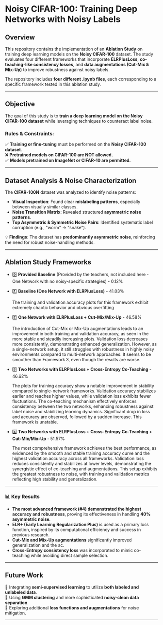 # **Noisy CIFAR-100: Training Deep Networks with Noisy Labels**

## **Overview**
This repository contains the implementation of an **Ablation Study** on training deep learning models on the **Noisy CIFAR-100** dataset. The study evaluates four different frameworks that incorporate **ELRPlusLoss**, **co-teaching-like consistency losses**, and **data augmentations (Cut-Mix & Mix-Up)** to improve robustness against noisy labels.

The repository includes **four different .ipynb files**, each corresponding to a specific framework tested in this ablation study.

---

## **Objective**
The goal of this study is to **train a deep learning model on the Noisy CIFAR-100 dataset** while leveraging techniques to counteract label noise.

### **Rules & Constraints:**
✅ **Training or fine-tuning** must be performed on the **Noisy CIFAR-100 dataset**.  
❌ **Pretrained models on CIFAR-100 are NOT allowed.**  
✅ **Models pretrained on ImageNet or CIFAR-10 are permitted.**  

---

## **Dataset Analysis & Noise Characterization**
The **CIFAR-100N** dataset was analyzed to identify noise patterns:
- **Visual Inspection**: Found clear **mislabeling patterns**, especially between visually similar classes.
- **Noise Transition Matrix**: Revealed structured **asymmetric noise patterns**.
- **Top Asymmetric & Symmetric Noise Pairs**: Identified systematic label corruption (e.g., "worm" → "snake").

💡 **Findings**: The dataset has **predominantly asymmetric noise**, reinforcing the need for robust noise-handling methods.

---

## **Ablation Study Frameworks**
- 0️⃣ **Provided Baseline** (Provided by the teachers, not included here - One Network with no noisy-specific strategies) - 0.12%
- 1️⃣ **Baseline (One Network with ELRPlusLoss)** - 41.03%
  
  The training and validation accuracy plots for
this framework exhibit extremely chaotic behavior and obvious overfitting
- 2️⃣ **One Network with ELRPlusLoss + Cut-Mix/Mix-Up** - 46.58%
  
  The introduction of Cut-Mix or Mix-Up augmentations leads to an improvement in both training and validation accuracy, as seen in the
more stable and steadily increasing plots. Validation loss decreases more consistently, demonstrating
enhanced generalization. However, as a single-network setup, it still struggles with robustness in highly
noisy environments compared to multi-network approaches. It seems to be smoother than Framework
3, even though the results are worse.
- 3️⃣ **Two Networks with ELRPlusLoss + Cross-Entropy Co-Teaching** - 46.62%
  
  The plots for training accuracy show a notable improvement in stability compared to single-network frameworks. Validation
  accuracy stabilizes earlier and reaches higher values, while validation loss exhibits fewer fluctuations.
  The co-teaching mechanism effectively enforces consistency between the two networks, enhancing robustness
  against label noise and stabilizing learning dynamics. Significant drop in loss and accuracy
  are observed, followed by a sudden increase. This framework is unstable.
- 4️⃣ **Two Networks with ELRPlusLoss + Cross-Entropy Co-Teaching + Cut-Mix/Mix-Up** - 51.57%
  
  The most comprehensive framework achieves the best performance, as evidenced by the smooth and stable
  training accuracy curve and the highest validation accuracy across all frameworks. Validation loss
  reduces consistently and stabilizes at lower levels, demonstrating the synergistic effect of co-teaching
  and augmentations. This setup exhibits the greatest robustness to noise, with training and validation
  metrics reflecting high stability and generalization.

---

### 📊 **Key Results**
- **The most advanced framework (#4) demonstrated the highest accuracy and robustness**, proving its effectiveness in handling **40% asymmetric noise**.
- **ELR+ (Early Learning Regularization Plus)** is used as a primary loss function, inspired by its computational efficiency and success in previous research.
- **Cut-Mix and Mix-Up augmentations** significantly improved generalization and the ac.
- **Cross-Entropy consistency loss** was incorporated to mimic co-teaching while avoiding direct sample selection.


---

## **Future Work**
🔹 Integrating **semi-supervised learning** to utilize **both labeled and unlabeled data**.  
🔹 Using **GMM clustering** and more sophisticated **noisy-clean data separation**.  
🔹 Exploring additional **loss functions and augmentations** for noise mitigation.  

---


